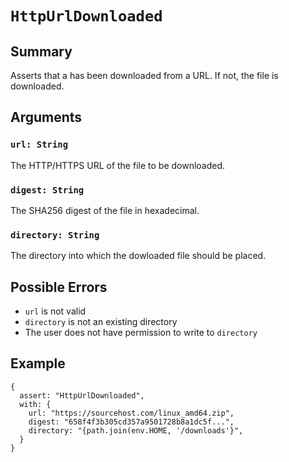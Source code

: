 # `HttpUrlDownloaded`

## Summary

Asserts that a has been downloaded from a URL. If not, the file is downloaded.

## Arguments

### `url: String`

The HTTP/HTTPS URL of the file to be downloaded.

### `digest: String`

The SHA256 digest of the file in hexadecimal.

### `directory: String`

The directory into which the dowloaded file should be placed.

## Possible Errors

- `url` is not valid
- `directory` is not an existing directory
- The user does not have permission to write to `directory`

## Example

```json5
{
  assert: "HttpUrlDownloaded",
  with: {
    url: "https://sourcehost.com/linux_amd64.zip",
    digest: "658f4f3b305cd357a9501728b8a1dc5f...",
    directory: "{path.join(env.HOME, '/downloads'}",
  }
}
```
